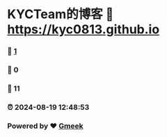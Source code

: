 # KYCTeam的博客 :link: https://kyc0813.github.io 
### :page_facing_up: [1](https://kyc0813.github.io/tag.html) 
### :speech_balloon: 0 
### :hibiscus: 11 
### :alarm_clock: 2024-08-19 12:48:53 
### Powered by :heart: [Gmeek](https://github.com/Meekdai/Gmeek)
